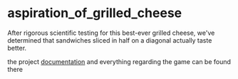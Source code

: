 # aspiration_of_grilled_cheese
After rigorous scientific testing for this best-ever grilled cheese, we've determined that sandwiches sliced in half on a diagonal actually taste better.

the project [documentation](https://docs.google.com/document/d/1ohhQgIkhV6-kKKRb13zISZcH-mo73ppqmZsTtSSASlU/edit?usp=drivesdkhttps://docs.google.com/document/d/1ohhQgIkhV6-kKKRb13zISZcH-mo73ppqmZsTtSSASlU/edit?usp=drivesdk) and everything regarding the game can be found there
